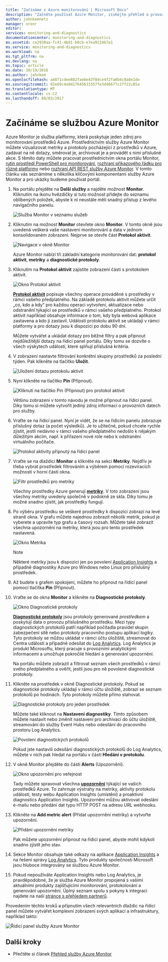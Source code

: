 ```yaml
---
title: "Začínáme s Azure monitorování | Microsoft Docs"
description: "Začněte používat Azure Monitor, získejte přehled o provozu svých prostředků a provádějte akce podle dat."
author: johnkemnetz
manager: orenr
editor: 
services: monitoring-and-diagnostics
documentationcenter: monitoring-and-diagnostics
ms.assetid: ce2930aa-fc41-4b81-b0cb-e7ea922467e1
ms.service: monitoring-and-diagnostics
ms.workload: na
ms.tgt_pltfrm: na
ms.devlang: na
ms.topic: article
ms.date: 10/19/2016
ms.author: johnkem
ms.openlocfilehash: a4871cdee882fae8e43f84ce4f2fa0b4c0a8e1de
ms.sourcegitcommit: 02e69c4a9d17645633357fe3d46677c2ff22c85a
ms.translationtype: MT
ms.contentlocale: cs-CZ
ms.lasthandoff: 08/03/2017
---
```

# <a name="get-started-with-azure-monitor"></a>Začínáme se službou Azure Monitor
Azure Monitor je služba platformy, která poskytuje jeden zdroj pro monitorování prostředků Azure. Prostřednictvím služby Azure Monitor můžete vizualizovat metriky a protokoly pocházející z prostředků v Azure, zadávat na ně dotazy, směrovat je, archivovat je a provádět s nimi příslušné akce. S těmito daty můžete pracovat prostřednictvím okna portálu Monitor, [rutin prostředí PowerShell pro monitorování](insights-powershell-samples.md), [rozhraní příkazového řádku pro různé platformy](insights-cli-samples.md) nebo [rozhraní API REST služby Azure Monitor](https://msdn.microsoft.com/library/dn931943.aspx). V tomto článku vás seznámíme s několika klíčovými komponentami služby Azure Monitor a pro ukázky budeme používat portál.

1. Na portálu přejděte na **Další služby** a najděte možnost **Monitor**. Kliknutím na ikonu hvězdičky si tuto možnost přidejte do seznamu oblíbených položek, abyste k ní neustále měli snadný přístup z levého navigačního panelu.
   
    ![Služba Monitor v seznamu služeb](./media/monitoring-get-started/monitor-more-services.png)
2. Kliknutím na možnost **Monitor** otevřete okno **Monitor**. V tomto okně jsou uvedená veškerá vaše nastavení monitorování a data v jednom konsolidovaném zobrazení. Nejprve se otevře část **Protokol aktivit**.
   
    ![Navigace v okně Monitor](./media/monitoring-get-started/monitor-blade-nav.png)
   
    Azure Monitor nabízí tři základní kategorie monitorování dat: **protokol aktivit**, **metriky** a **diagnostické protokoly**.
3. Kliknutím na **Protokol aktivit** zajistíte zobrazení části s protokolem aktivit.
   
    ![Okno Protokol aktivit](./media/monitoring-get-started/monitor-act-log-blade.png)
   
    [**Protokol aktivit**](monitoring-overview-activity-logs.md) popisuje všechny operace prováděné s prostředky v rámci vašeho předplatného. Na základě protokolu aktivit můžete určit „co, kdo a kdy“ pro každou operaci vytvoření, aktualizace nebo odstranění týkající se prostředků v rámci vašeho předplatného. Protokol aktivit například obsahuje informace o tom, kdy byla webová aplikace zastavena a kdo ji zastavil. Události protokolu aktivit se ukládají v rámci platformy a pro dotazy jsou k dispozici po dobu 90 dní.
   
    Můžete vytvářet a ukládat dotazy pro běžné filtry a pak připnout nejdůležitější dotazy na řídicí panel portálu. Díky tomu se dozvíte o všech výskytech událostí, které splňují příslušná kritéria.
4. V zobrazení nastavte filtrování konkrétní skupiny prostředků za poslední týden. Pak klikněte na tlačítko **Uložit**.
   
    ![Uložení dotazu protokolu aktivit](./media/monitoring-get-started/monitor-act-log-save.png)
5. Nyní klikněte na tlačítko **Pin** (Připnout).
   
    ![Kliknutí na tlačítko Pin (Připnout) pro protokol aktivit](./media/monitoring-get-started/monitor-act-log-pin.png)
   
    Většinu zobrazení v tomto návodu je možné připnout na řídicí panel. Díky tomu si můžete vytvořit jediný zdroj informací o provozních datech pro služby. 
6. Vraťte se na řídicí panel. Nyní je vidět, že se na řídicím panelu zobrazuje příslušný dotaz (a počet výsledků). Je to užitečné, pokud chcete rychle zjistit, jestli nedávno v rámci vašeho předplatného nedošlo k nějakým důležitým akcím, např. k přiřazení nové role nebo k odstranění virtuálního počítače.
   
    ![Protokol aktivity připnutý na řídicí panel](./media/monitoring-get-started/monitor-act-log-db.png)
7. Vraťte se na dlaždici **Monitor** a klikněte na sekci **Metriky**. Nejdřív je třeba vybrat prostředek filtrováním a výběrem pomocí rozevíracích možností v horní části okna.
   
    ![Filtr prostředků pro metriky](./media/monitoring-get-started/monitor-met-filter.png)
   
    Všechny prostředky Azure generují [**metriky**](monitoring-overview-metrics.md). V toto zobrazení jsou všechny metriky uvedeny společně v podokně ze skla. Díky tomu je možné snadno zjistit, jak prostředky fungují.
8. Po výběru prostředku se veškeré prostředky k dispozici zobrazí na levé straně okna. V grafu můžete najednou zobrazit několik metrik, pokud je vyberete a upravíte typ grafu a časový rozsah. Můžete také zobrazit všechna upozornění na metriky, která jsou pro tento prostředek nastavená.
   
    ![Okno Metrika](./media/monitoring-get-started/monitor-metric-blade.png)
   
   > [!NOTE]
   > Některé metriky jsou k dispozici jen po povolení [Application Insights](../application-insights/app-insights-overview.md) a případně diagnostiky Azure pro Windows nebo Linux pro příslušný prostředek.
   > 
   > 
9. Až budete s grafem spokojeni, můžete ho připnout na řídicí panel pomocí tlačítka **Pin** (Připnout).
10. Vraťte se do okna **Monitor** a klikněte na **Diagnostické protokoly**.
    
    ![Okno Diagnostické protokoly](./media/monitoring-get-started/monitor-diaglogs-blade.png)
    
    [**Diagnostické protokoly**](monitoring-overview-of-diagnostic-logs.md) jsou protokoly generované *prostředkem* a poskytují data o provozu příslušného prostředku. Mezi typy diagnostických protokolů patří například počítadla pravidel skupin zabezpečení sítě nebo protokoly pracovního postupu aplikací logiky. Tyto protokoly se můžou ukládat v rámci účtu úložiště, streamovat do Centra událostí a případně odesílat do [Log Analytics](../log-analytics/log-analytics-overview.md). Log Analytics je produkt Microsoftu, který pracuje s provozními analytickými informacemi a umožňuje pokročilé hledání a generování upozornění.
    
    Na portálu můžete zobrazit a filtrovat seznam všech prostředků v rámci svého předplatného a ověřit, jestli jsou pro ně povolené diagnostické protokoly.
11. Klikněte na prostředek v okně Diagnostické protokoly. Pokud se diagnostické protokoly ukládají v rámci účtu úložiště, zobrazí se seznam protokolů po hodinách. Tyto protokoly můžete přímo stahovat.
    
    ![Diagnostické protokoly pro jeden prostředek](./media/monitoring-get-started/monitor-diaglogs-detail.png)
    
    Můžete také kliknout na **Nastavení diagnostiky**. Tímto způsobem můžete nastavit nebo změnit nastavení pro archivaci do účtu úložiště, streamování do služby Event Hubs nebo odesílání do pracovního prostoru Log Analytics.
    
    ![Povolení diagnostických protokolů](./media/monitoring-get-started/monitor-diaglogs-enable.png)
    
    Pokud jste nastavili odesílání diagnostických protokolů do Log Analytics, můžete v nich pak hledat na portálu v části **Hledání v protokolu**.
12. V okně Monitor přejděte do části **Alerts** (Upozornění).
    
    ![Okno upozornění pro veřejnost](./media/monitoring-get-started/monitor-alerts-nopp.png)
    
    Tady můžete spravovat všechna [**upozornění**](monitoring-overview-alerts.md) týkající se vašich prostředků Azure. To zahrnuje výstrahy na metriky, aktivity protokolu události, testy webu Application Insights (umístění) a proaktivní diagnostics Application Insights. Upozornění můžou aktivovat odeslání e-mailu nebo předání dat typu HTTP POST na adresu URL webhooku.
13. Klikněte na **Add metric alert** (Přidat upozornění metriky) a vytvořte upozornění.
    
    ![Přidání upozornění metriky](./media/monitoring-get-started/monitor-alerts-add.png)
    
    Pak můžete upozornění připnout na řídicí panel, abyste mohli kdykoli snadno zjistit jeho stav.
14. Sekce Monitor obsahuje také odkazy na aplikace [Application Insights](../application-insights/app-insights-overview.md) a na řešení správy [Log Analytics](../log-analytics/log-analytics-overview.md). Tyto produkty společnosti Microsoft jsou hluboce integrovány se službou Azure Monitor.
15. Pokud nepoužíváte Application Insights nebo Log Analytics, je pravděpodobné, že je služba Azure Monitor propojená s vašimi aktuálními produkty zajišťujícími monitorování, protokolování a generování upozornění. Úplný seznam spolu s pokyny k integraci najdete na naší [stránce s přehledem partnerů](monitoring-partners.md).

Provedením těchto kroků a připnutím všech relevantních dlaždic na řídicí panel můžete vytvářet komplexní zobrazení svých aplikací a infrastruktury, například takto:

![Řídicí panel služby Azure Monitor](./media/monitoring-get-started/monitor-final-dash.png)

## <a name="next-steps"></a>Další kroky
* Přečtěte si článek [Přehled služby Azure Monitor](monitoring-overview.md)


